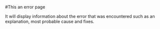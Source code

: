 #This an error page

It will display information about the error that was encountered such as an explanation, most probable cause and fixes.
